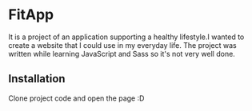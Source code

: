 # FitApp
It is a project of an application supporting a healthy lifestyle.I wanted to create a website that I could use in my everyday life.
The project was written while learning JavaScript and Sass so it's not very well done.


## Installation
Clone project code and open the page :D
